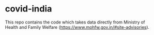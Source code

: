 # covid-india
This repo contains the code which takes data directly from  Ministry of Health and Family Welfare (https://www.mohfw.gov.in/#site-advisories).
